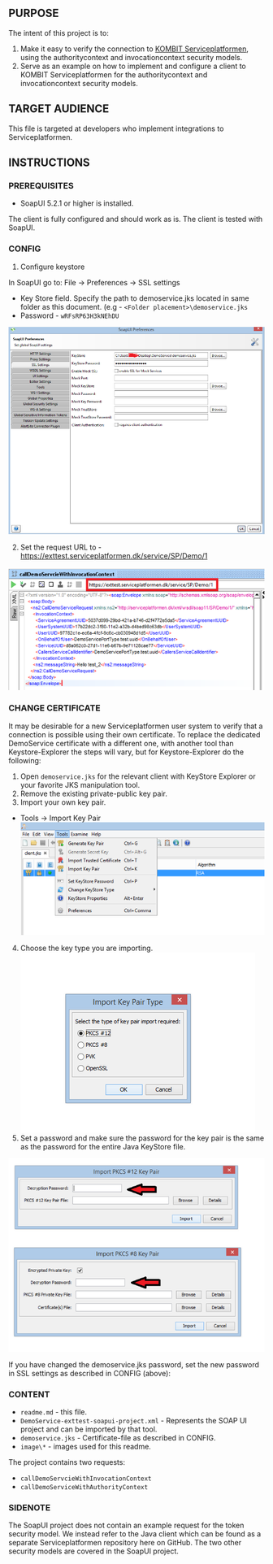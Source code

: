 ## PURPOSE

The intent of this project is to:
1. Make it easy to verify the connection to [KOMBIT Serviceplatformen](https://www.serviceplatformen.dk), 
using the authoritycontext and invocationcontext security models.
2. Serve as an example on how to implement and configure a client to KOMBIT Serviceplatformen for the 
authoritycontext and invocationcontext security models.

## TARGET AUDIENCE

This file is targeted at developers who implement integrations to Serviceplatformen.

## INSTRUCTIONS

### PREREQUISITES

 * SoapUI 5.2.1 or higher is installed.
 
The client is fully configured and should work as is. The client is tested with SoapUI.

### CONFIG

1.	Configure keystore

In SoapUI go to:
File -> Preferences -> SSL settings
-	Key Store field. Specify the path to demoservice.jks located in same folder as this document. (e.g -
`<Folder placement>\demoservice.jks`
-	Password -  `wRFsRP63H3kNEhDU`

![alt tag](image/Certificate.png)

2.	Set the request URL to - https://exttest.serviceplatformen.dk/service/SP/Demo/1

![alt tag](image/Endpoint.png)

### CHANGE CERTIFICATE

It may be desirable for a new Serviceplatformen user system to verify that a connection is possible using their own certificate.
To replace the dedicated DemoService certificate with a different one, with another tool than Keystore-Explorer the steps will vary,
but for Keystore-Explorer do the following:

1. Open `demoservice.jks` for the relevant client with KeyStore Explorer or your favorite JKS manipulation tool.
2. Remove the existing private-public key pair.
3. Import your own key pair.
* Tools -> Import Key Pair
![alt tag](image/import.png)
4. Choose the key type you are importing.
![alt tag](image/type.png)
5. Set a password and make sure the password for the key pair is the same as the password for the entire Java KeyStore file.

![alt tag](image/password.png)

If you have changed the demoservice.jks password, set the new password in SSL settings as described in CONFIG (above):

### CONTENT

- `readme.md` - this file.
- `DemoService-exttest-soapui-project.xml` - Represents the SOAP UI project and can be imported by that tool.
- `demoservice.jks` - Certificate-file as described in CONFIG.
- `image\*` - images used for this readme.

The project contains two requests:
- `callDemoServcieWithInvocationContext`
- `callDemoServiceWithAuthorityContext`

### SIDENOTE
The SoapUI project does not contain an example request for the token security model. We instead refer to the Java client which can be found as a separate Serviceplatformen repository here on GitHub. 
The two other security models are covered in the SoapUI project.
